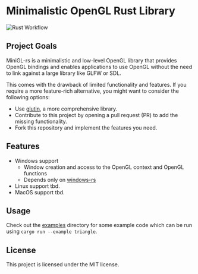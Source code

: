 # Minimalistic OpenGL Rust Library
![Rust Workflow](https://github.com/steschu77/minigl-rs/actions/workflows/rust.yml/badge.svg)

## Project Goals

MiniGL-rs is a minimalistic and low-level OpenGL library that provides OpenGL bindings and enables applications to use OpenGL without the need to link against a large library like GLFW or SDL.

This comes with the drawback of limited functionality and features. If you require a more feature-rich alternative, you might want to consider the following options:

* Use [glutin](https://crates.io/crates/glutin), a more comprehensive library.
* Contribute to this project by opening a pull request (PR) to add the missing functionality.
* Fork this repository and implement the features you need.

## Features

* Windows support
  * Window creation and access to the OpenGL context and OpenGL functions
  * Depends only on [windows-rs](https://crates.io/crates/windows)
* Linux support tbd.
* MacOS support tbd.

## Usage

Check out the [examples](examples/) directory for some example code which can be run using `cargo run --example triangle`.

## License

This project is licensed under the MIT license.
